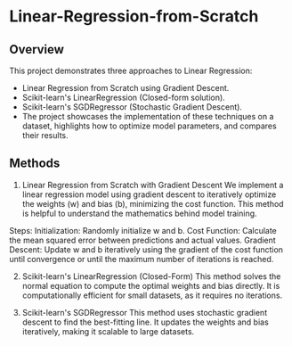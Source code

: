# Linear-Regression-from-Scratch

## Overview
This project demonstrates three approaches to Linear Regression:

* Linear Regression from Scratch using Gradient Descent.
* Scikit-learn's LinearRegression (Closed-form solution).
* Scikit-learn's SGDRegressor (Stochastic Gradient Descent).
* The project showcases the implementation of these techniques on a dataset, highlights how to optimize model parameters, and compares their results.

## Methods
1. Linear Regression from Scratch with Gradient Descent
We implement a linear regression model using gradient descent to iteratively optimize the weights (w) and bias (b), minimizing the cost function. This method is helpful to understand the mathematics behind model training.

Steps:
Initialization: Randomly initialize w and b.
Cost Function: Calculate the mean squared error between predictions and actual values.
Gradient Descent: Update w and b iteratively using the gradient of the cost function until convergence or until the maximum number of iterations is reached.

2. Scikit-learn's LinearRegression (Closed-Form)
This method solves the normal equation to compute the optimal weights and bias directly. It is computationally efficient for small datasets, as it requires no iterations.

3. Scikit-learn's SGDRegressor
This method uses stochastic gradient descent to find the best-fitting line. It updates the weights and bias iteratively, making it scalable to large datasets.
